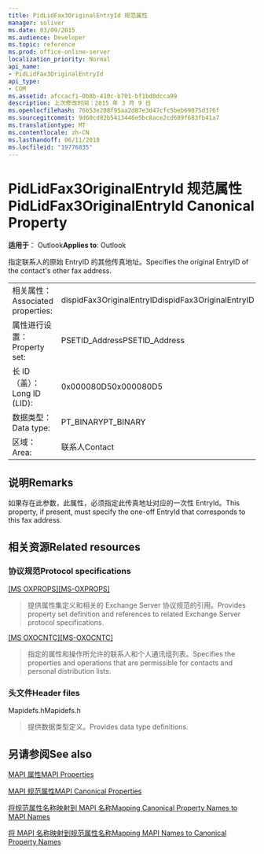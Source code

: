 ```yaml
---
title: PidLidFax3OriginalEntryId 规范属性
manager: soliver
ms.date: 03/09/2015
ms.audience: Developer
ms.topic: reference
ms.prod: office-online-server
localization_priority: Normal
api_name:
- PidLidFax3OriginalEntryId
api_type:
- COM
ms.assetid: afccacf1-0b8b-410c-b701-bf1bd8dcca99
description: 上次修改时间：2015 年 3 月 9 日
ms.openlocfilehash: 76b53e208f95aa2d87e3d47cfc5beb69075d376f
ms.sourcegitcommit: 9d60cd82b5413446e5bc8ace2cd689f683fb41a7
ms.translationtype: MT
ms.contentlocale: zh-CN
ms.lasthandoff: 06/11/2018
ms.locfileid: "19776835"
---
```

# <a name="pidlidfax3originalentryid-canonical-property"></a><span data-ttu-id="88a0f-103">PidLidFax3OriginalEntryId 规范属性</span><span class="sxs-lookup"><span data-stu-id="88a0f-103">PidLidFax3OriginalEntryId Canonical Property</span></span>

  
  
<span data-ttu-id="88a0f-104">**适用于**： Outlook</span><span class="sxs-lookup"><span data-stu-id="88a0f-104">**Applies to**: Outlook</span></span> 
  
<span data-ttu-id="88a0f-105">指定联系人的原始 EntryID 的其他传真地址。</span><span class="sxs-lookup"><span data-stu-id="88a0f-105">Specifies the original EntryID of the contact's other fax address.</span></span>
  
|||
|:-----|:-----|
|<span data-ttu-id="88a0f-106">相关属性：</span><span class="sxs-lookup"><span data-stu-id="88a0f-106">Associated properties:</span></span>  <br/> |<span data-ttu-id="88a0f-107">dispidFax3OriginalEntryID</span><span class="sxs-lookup"><span data-stu-id="88a0f-107">dispidFax3OriginalEntryID</span></span>  <br/> |
|<span data-ttu-id="88a0f-108">属性进行设置：</span><span class="sxs-lookup"><span data-stu-id="88a0f-108">Property set:</span></span>  <br/> |<span data-ttu-id="88a0f-109">PSETID_Address</span><span class="sxs-lookup"><span data-stu-id="88a0f-109">PSETID_Address</span></span>  <br/> |
|<span data-ttu-id="88a0f-110">长 ID （盖）：</span><span class="sxs-lookup"><span data-stu-id="88a0f-110">Long ID (LID):</span></span>  <br/> |<span data-ttu-id="88a0f-111">0x000080D5</span><span class="sxs-lookup"><span data-stu-id="88a0f-111">0x000080D5</span></span>  <br/> |
|<span data-ttu-id="88a0f-112">数据类型：</span><span class="sxs-lookup"><span data-stu-id="88a0f-112">Data type:</span></span>  <br/> |<span data-ttu-id="88a0f-113">PT_BINARY</span><span class="sxs-lookup"><span data-stu-id="88a0f-113">PT_BINARY</span></span>  <br/> |
|<span data-ttu-id="88a0f-114">区域：</span><span class="sxs-lookup"><span data-stu-id="88a0f-114">Area:</span></span>  <br/> |<span data-ttu-id="88a0f-115">联系人</span><span class="sxs-lookup"><span data-stu-id="88a0f-115">Contact</span></span>  <br/> |
   
## <a name="remarks"></a><span data-ttu-id="88a0f-116">说明</span><span class="sxs-lookup"><span data-stu-id="88a0f-116">Remarks</span></span>

<span data-ttu-id="88a0f-117">如果存在此参数，此属性，必须指定此传真地址对应的一次性 EntryId。</span><span class="sxs-lookup"><span data-stu-id="88a0f-117">This property, if present, must specify the one-off EntryId that corresponds to this fax address.</span></span>
  
## <a name="related-resources"></a><span data-ttu-id="88a0f-118">相关资源</span><span class="sxs-lookup"><span data-stu-id="88a0f-118">Related resources</span></span>

### <a name="protocol-specifications"></a><span data-ttu-id="88a0f-119">协议规范</span><span class="sxs-lookup"><span data-stu-id="88a0f-119">Protocol specifications</span></span>

<span data-ttu-id="88a0f-120">[[MS OXPROPS]](http://msdn.microsoft.com/library/f6ab1613-aefe-447d-a49c-18217230b148%28Office.15%29.aspx)</span><span class="sxs-lookup"><span data-stu-id="88a0f-120">[[MS-OXPROPS]](http://msdn.microsoft.com/library/f6ab1613-aefe-447d-a49c-18217230b148%28Office.15%29.aspx)</span></span>
  
> <span data-ttu-id="88a0f-121">提供属性集定义和相关的 Exchange Server 协议规范的引用。</span><span class="sxs-lookup"><span data-stu-id="88a0f-121">Provides property set definition and references to related Exchange Server protocol specifications.</span></span>
    
<span data-ttu-id="88a0f-122">[[MS OXOCNTC]](http://msdn.microsoft.com/library/9b636532-9150-4836-9635-9c9b756c9ccf%28Office.15%29.aspx)</span><span class="sxs-lookup"><span data-stu-id="88a0f-122">[[MS-OXOCNTC]](http://msdn.microsoft.com/library/9b636532-9150-4836-9635-9c9b756c9ccf%28Office.15%29.aspx)</span></span>
  
> <span data-ttu-id="88a0f-123">指定的属性和操作所允许的联系人和个人通讯组列表。</span><span class="sxs-lookup"><span data-stu-id="88a0f-123">Specifies the properties and operations that are permissible for contacts and personal distribution lists.</span></span>
    
### <a name="header-files"></a><span data-ttu-id="88a0f-124">头文件</span><span class="sxs-lookup"><span data-stu-id="88a0f-124">Header files</span></span>

<span data-ttu-id="88a0f-125">Mapidefs.h</span><span class="sxs-lookup"><span data-stu-id="88a0f-125">Mapidefs.h</span></span>
  
> <span data-ttu-id="88a0f-126">提供数据类型定义。</span><span class="sxs-lookup"><span data-stu-id="88a0f-126">Provides data type definitions.</span></span>
    
## <a name="see-also"></a><span data-ttu-id="88a0f-127">另请参阅</span><span class="sxs-lookup"><span data-stu-id="88a0f-127">See also</span></span>



[<span data-ttu-id="88a0f-128">MAPI 属性</span><span class="sxs-lookup"><span data-stu-id="88a0f-128">MAPI Properties</span></span>](mapi-properties.md)
  
[<span data-ttu-id="88a0f-129">MAPI 规范属性</span><span class="sxs-lookup"><span data-stu-id="88a0f-129">MAPI Canonical Properties</span></span>](mapi-canonical-properties.md)
  
[<span data-ttu-id="88a0f-130">将规范属性名称映射到 MAPI 名称</span><span class="sxs-lookup"><span data-stu-id="88a0f-130">Mapping Canonical Property Names to MAPI Names</span></span>](mapping-canonical-property-names-to-mapi-names.md)
  
[<span data-ttu-id="88a0f-131">将 MAPI 名称映射到规范属性名称</span><span class="sxs-lookup"><span data-stu-id="88a0f-131">Mapping MAPI Names to Canonical Property Names</span></span>](mapping-mapi-names-to-canonical-property-names.md)


